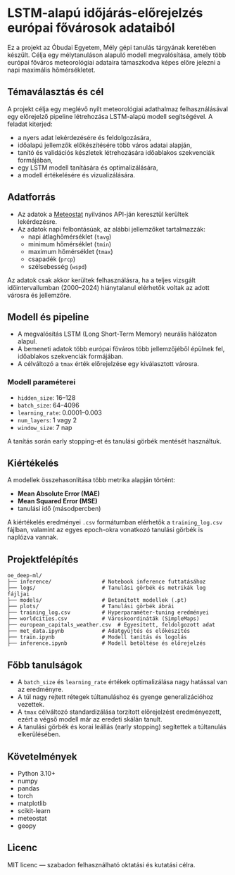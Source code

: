 
# LSTM-alapú időjárás-előrejelzés európai fővárosok adataiból

Ez a projekt az Óbudai Egyetem, Mély gépi tanulás tárgyának keretében készült. Célja egy mélytanuláson alapuló modell megvalósítása, amely több európai főváros meteorológiai adataira támaszkodva képes előre jelezni a napi maximális hőmérsékletet.

## Témaválasztás és cél

A projekt célja egy meglévő nyílt meteorológiai adathalmaz felhasználásával egy előrejelző pipeline létrehozása LSTM-alapú modell segítségével. A feladat kiterjed:
- a nyers adat lekérdezésére és feldolgozására,
- időalapú jellemzők előkészítésére több város adatai alapján,
- tanító és validációs készletek létrehozására időablakos szekvenciák formájában,
- egy LSTM modell tanítására és optimalizálására,
- a modell értékelésére és vizualizálására.

## Adatforrás

- Az adatok a [Meteostat](https://dev.meteostat.net/) nyilvános API-ján keresztül kerültek lekérdezésre.
- Az adatok napi felbontásúak, az alábbi jellemzőket tartalmazzák:
  - napi átlaghőmérséklet (`tavg`)
  - minimum hőmérséklet (`tmin`)
  - maximum hőmérséklet (`tmax`)
  - csapadék (`prcp`)
  - szélsebesség (`wspd`)

Az adatok csak akkor kerültek felhasználásra, ha a teljes vizsgált időintervallumban (2000–2024) hiánytalanul elérhetők voltak az adott városra és jellemzőre.

## Modell és pipeline

- A megvalósítás LSTM (Long Short-Term Memory) neurális hálózaton alapul.
- A bemeneti adatok több európai főváros több jellemzőjéből épülnek fel, időablakos szekvenciák formájában.
- A célváltozó a `tmax` érték előrejelzése egy kiválasztott városra.

### Modell paraméterei
- `hidden_size`: 16–128
- `batch_size`: 64–4096
- `learning_rate`: 0.0001–0.003
- `num_layers`: 1 vagy 2
- `window_size`: 7 nap

A tanítás során early stopping-et és tanulási görbék mentését használtuk.

## Kiértékelés

A modellek összehasonlítása több metrika alapján történt:
- **Mean Absolute Error (MAE)**
- **Mean Squared Error (MSE)**
- tanulási idő (másodpercben)

A kiértékelés eredményei `.csv` formátumban elérhetők a `training_log.csv` fájlban, valamint az egyes epoch-okra vonatkozó tanulási görbék is naplózva vannak.

## Projektfelépítés

```
oe_deep-ml/
├── inference/                # Notebook inference futtatásához
├── logs/                     # Tanulási görbék és metrikák log fájljai
├── models/                   # Betanított modellek (.pt)
├── plots/                    # Tanulási görbék ábrái
├── training_log.csv          # Hyperparaméter-tuning eredményei
├── worldcities.csv           # Városkoordináták (SimpleMaps)
├── european_capitals_weather.csv  # Egyesített, feldolgozott adat
├── met_data.ipynb            # Adatgyűjtés és előkészítés
├── train.ipynb               # Modell tanítás és logolás
├── inference.ipynb           # Modell betöltése és előrejelzés
```

## Főbb tanulságok

- A `batch_size` és `learning_rate` értékek optimalizálása nagy hatással van az eredményre.
- A túl nagy rejtett rétegek túltanuláshoz és gyenge generalizációhoz vezettek.
- A `tmax` célváltozó standardizálása torzított előrejelzést eredményezett, ezért a végső modell már az eredeti skálán tanult.
- A tanulási görbék és korai leállás (early stopping) segítettek a túltanulás elkerülésében.

## Követelmények

- Python 3.10+
- numpy
- pandas
- torch
- matplotlib
- scikit-learn
- meteostat
- geopy

## Licenc

MIT licenc — szabadon felhasználható oktatási és kutatási célra.

